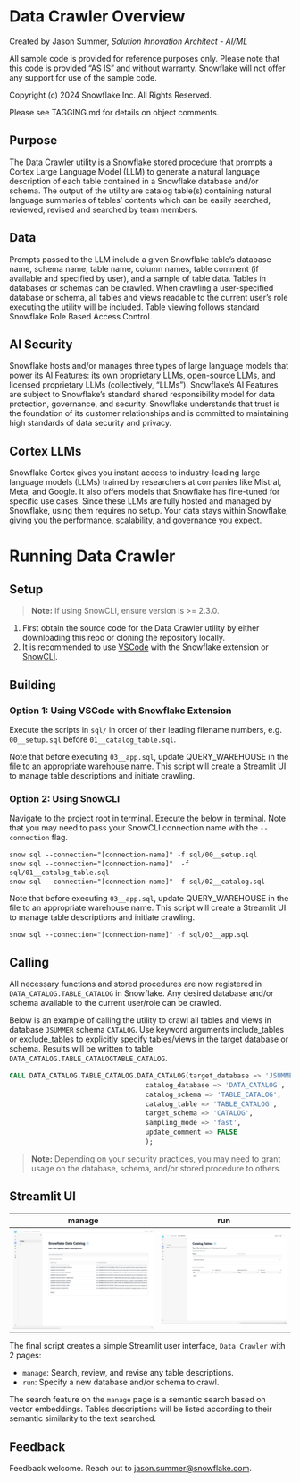 # Data Crawler Overview
Created by Jason Summer, *Solution Innovation Architect - AI/ML*

All sample code is provided for reference purposes only. Please note that this code is provided “AS IS” and without warranty.  Snowflake will not offer any support for use of the sample code.

Copyright (c) 2024 Snowflake Inc. All Rights Reserved.

Please see TAGGING.md for details on object comments.

## Purpose
The Data Crawler utility is a Snowflake stored procedure that prompts a Cortex Large Language Model (LLM) to generate a natural language description of each table contained in a Snowflake database and/or schema. The output of the utility are catalog table(s) containing natural language summaries of tables’ contents which can be easily searched, reviewed, revised and searched by team members.

## Data
Prompts passed to the LLM include a given Snowflake table’s database name, schema name, table name, column names, table comment (if available and specified by user), and a sample of table data. Tables in databases or schemas can be crawled. When crawling a user-specified database or schema, all tables and views readable to the current user’s role executing the utility will be included. Table viewing follows standard Snowflake Role Based Access Control.

## AI Security
Snowflake hosts and/or manages three types of large language models that power its AI Features: its own proprietary LLMs, open-source LLMs, and licensed proprietary LLMs (collectively, “LLMs”). Snowflake’s AI Features are subject to Snowflake’s standard shared responsibility model for data protection, governance, and security. Snowflake understands that trust is the foundation of its customer relationships and is committed to maintaining high standards of data security and privacy.

## Cortex LLMs
Snowflake Cortex gives you instant access to industry-leading large language models (LLMs) trained by researchers at companies like Mistral, Meta, and Google. It also offers models that Snowflake has fine-tuned for specific use cases. Since these LLMs are fully hosted and managed by Snowflake, using them requires no setup. Your data stays within Snowflake, giving you the performance, scalability, and governance you expect.

# Running Data Crawler

## Setup
> **Note:** If using SnowCLI, ensure version is >= 2.3.0.

1) First obtain the source code for the Data Crawler utility by either downloading this repo or cloning the repository locally. 
2) It is recommended to use [VSCode](https://docs.snowflake.com/en/user-guide/vscode-ext) with the Snowflake extension or [SnowCLI](https://docs.snowflake.com/en/developer-guide/snowflake-cli-v2/index). 

## Building
### Option 1: Using VSCode with Snowflake Extension
Execute the scripts in `sql/` in order of their leading filename numbers, e.g. `00__setup.sql` before `01__catalog_table.sql`.

Note that before executing `03__app.sql`, update QUERY_WAREHOUSE in the file to an appropriate warehouse name. This script will create a Streamlit UI to manage table descriptions and initiate crawling.

### Option 2: Using SnowCLI
Navigate to the project root in terminal. Execute the below in terminal. Note that you may need to pass your SnowCLI connection name with the `--connection` flag.
```
snow sql --connection="[connection-name]" -f sql/00__setup.sql
snow sql --connection="[connection-name]"  -f sql/01__catalog_table.sql 
snow sql --connection="[connection-name]" -f sql/02__catalog.sql
```

Note that before executing `03__app.sql`, update QUERY_WAREHOUSE in the file to an appropriate warehouse name. This script will create a Streamlit UI to manage table descriptions and initiate crawling.
```
snow sql --connection="[connection-name]" -f sql/03__app.sql
```

## Calling
All necessary functions and stored procedures are now registered in `DATA_CATALOG.TABLE_CATALOG` in Snowflake.
Any desired database and/or schema available to the current user/role can be crawled. 

Below is an example of calling the utility to crawl all tables and views in database `JSUMMER` schema `CATALOG`.
Use keyword arguments include_tables or exclude_tables to explicitly specify tables/views in the target database or schema. Results will be written to table `DATA_CATALOG.TABLE_CATALOGTABLE_CATALOG`. 
```sql
CALL DATA_CATALOG.TABLE_CATALOG.DATA_CATALOG(target_database => 'JSUMMER',
                                  catalog_database => 'DATA_CATALOG',
                                  catalog_schema => 'TABLE_CATALOG',
                                  catalog_table => 'TABLE_CATALOG',
                                  target_schema => 'CATALOG',
                                  sampling_mode => 'fast', 
                                  update_comment => FALSE
                                  );
```

> **Note:** Depending on your security practices, you may need to grant usage on the database, schema, and/or stored procedure to others.

## Streamlit UI
manage                |  run
:--------------------:|:-------------------------:
![](images/manage.png)|![](images/run.png)

The final script creates a simple Streamlit user interface, `Data Crawler` with 2 pages:
- `manage`: Search, review, and revise any table descriptions. 
- `run`: Specify a new database and/or schema to crawl. 

The search feature on the `manage` page is a semantic search based on vector embeddings. Tables descriptions will be listed according to their semantic similarity to the text searched.

## Feedback
Feedback welcome. Reach out to jason.summer@snowflake.com.